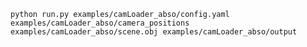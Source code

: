 `python run.py examples/camLoader_abso/config.yaml examples/camLoader_abso/camera_positions examples/camLoader_abso/scene.obj examples/camLoader_abso/output`